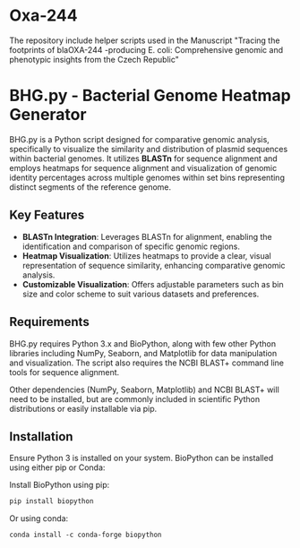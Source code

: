 # Oxa-244
The repository include helper scripts used in the Manuscript "Tracing the footprints of blaOXA-244 -producing E. coli: Comprehensive genomic and phenotypic insights from the Czech Republic"

# BHG.py - Bacterial Genome Heatmap Generator

BHG.py is a Python script designed for comparative genomic analysis, specifically to visualize the similarity and distribution of plasmid sequences within bacterial genomes. It utilizes **BLASTn** for sequence alignment and employs heatmaps for sequence alignment and  visualization of genomic identity percentages across multiple genomes within set bins representing distinct segments of the reference genome.

## Key Features
- **BLASTn Integration**: Leverages BLASTn for alignment, enabling the identification and comparison of specific genomic regions.
- **Heatmap Visualization**: Utilizes heatmaps to provide a clear, visual representation of sequence similarity, enhancing comparative genomic analysis.
- **Customizable Visualization**: Offers adjustable parameters such as bin size and color scheme to suit various datasets and preferences.

## Requirements
BHG.py requires Python 3.x and BioPython, along with few other Python libraries including NumPy, Seaborn, and Matplotlib for data manipulation and visualization. The script also requires the NCBI BLAST+ command line tools for sequence alignment.

Other dependencies (NumPy, Seaborn, Matplotlib) and NCBI BLAST+ will need to be installed, but are commonly included in scientific Python distributions or easily installable via pip.

## Installation
Ensure Python 3 is installed on your system. BioPython can be installed using either pip or Conda:

Install BioPython using pip:
```bash
pip install biopython
```

Or using conda:
```
conda install -c conda-forge biopython
```
